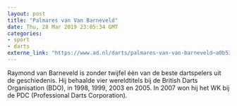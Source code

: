 ```yaml
---
layout: post
title: "Palmares van Van Barneveld"
date: Thu, 28 Mar 2019 23:05:34 GMT
categories: 
- sport 
- darts 
externe_link: "https://www.ad.nl/darts/palmares-van-van-barneveld~a0b539cf/"
---
```


Raymond van Barneveld is zonder twijfel één van de beste dartspelers uit de geschiedenis. Hij behaalde vier wereldtitels bij de British Darts Organisation (BDO), in 1998, 1999, 2003 en 2005. In 2007 won hij het WK bij de PDC (Professional Darts Corporation).
